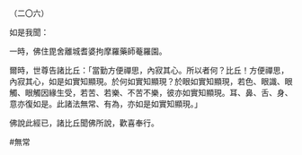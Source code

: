 （二〇六）

如是我聞：

一時，佛住毘舍離城耆婆拘摩羅藥師菴羅園。

爾時，世尊告諸比丘：「當勤方便禪思，內寂其心。所以者何？比丘！方便禪思，內寂其心，如是如實知顯現。於何如實知顯現？於眼如實知顯現，若色、眼識、眼觸、眼觸因緣生受，若苦、若樂、不苦不樂，彼亦如實知顯現。耳、鼻、舌、身、意亦復如是。此諸法無常、有為，亦如是如實知顯現。」

佛說此經已，諸比丘聞佛所說，歡喜奉行。



#無常
